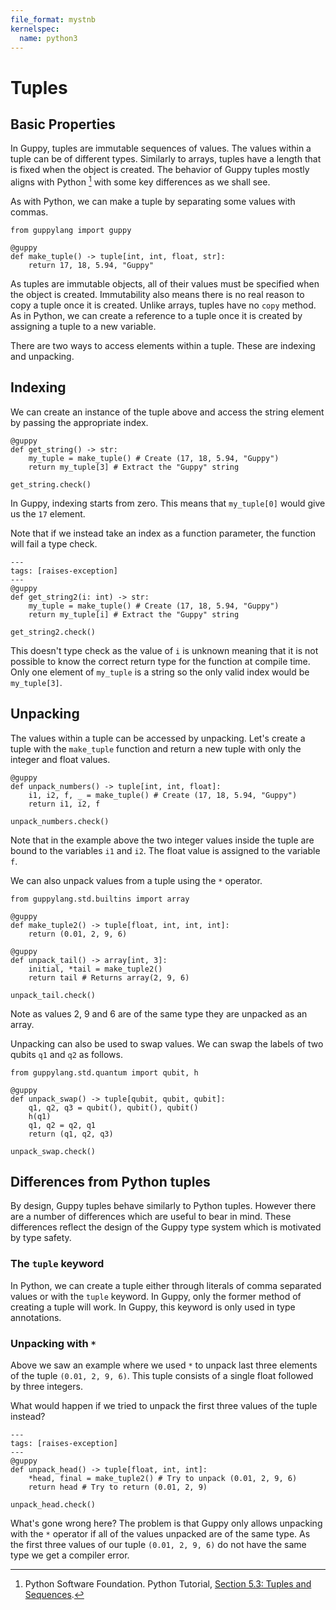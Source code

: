 ```yaml
---
file_format: mystnb
kernelspec:
  name: python3
---
```


# Tuples

## Basic Properties

In Guppy, tuples are immutable sequences of values. The values within a tuple can be of different types. Similarly to arrays, tuples have a length that is fixed when the object is created. 
The behavior of Guppy tuples mostly aligns with Python [^cite_python_tuple_docs] with some key differences as we shall see.

As with Python, we can make a tuple by separating some values with commas.

```{code-cell} ipython3
from guppylang import guppy

@guppy
def make_tuple() -> tuple[int, int, float, str]:
    return 17, 18, 5.94, "Guppy"
```

As tuples are immutable objects, all of their values must be specified when the object is created. 
Immutability also means there is no real reason to copy a tuple once it is created. 
Unlike arrays, tuples have no `copy` method.
 As in Python, we can create a reference to a tuple once it is created by assigning a tuple to a new variable.

 There are two ways to access elements within a tuple. These are indexing and unpacking.

 ## Indexing

 We can create an instance of the tuple above and access the string element by passing the appropriate index.

```{code-cell} ipython3
@guppy
def get_string() -> str:
    my_tuple = make_tuple() # Create (17, 18, 5.94, "Guppy")
    return my_tuple[3] # Extract the "Guppy" string

get_string.check()
```

In Guppy, indexing starts from zero. This means that `my_tuple[0]` would give us the `17` element.

Note that if we instead take an index as a function parameter, the function will fail a type check.


```{code-cell} ipython3
---
tags: [raises-exception]
---
@guppy
def get_string2(i: int) -> str:
    my_tuple = make_tuple() # Create (17, 18, 5.94, "Guppy")
    return my_tuple[i] # Extract the "Guppy" string

get_string2.check()
```

This doesn't type check as the value of `i` is unknown meaning that it is not possible to know the correct return type for the function at compile time. 
Only one element of `my_tuple` is a string so the only valid index would be `my_tuple[3]`.

## Unpacking

The values within a tuple can be accessed by unpacking. Let's create a tuple with the `make_tuple` function and return a new tuple with only the integer and float values.


```{code-cell} ipython3
@guppy
def unpack_numbers() -> tuple[int, int, float]:
    i1, i2, f, _ = make_tuple() # Create (17, 18, 5.94, "Guppy")
    return i1, i2, f

unpack_numbers.check()
```

Note that in the example above the two integer values inside the tuple are bound to the variables `i1` and `i2`. The float value is assigned to the variable `f`.


We can also unpack values from a tuple using the `*` operator.

```{code-cell} ipython3
from guppylang.std.builtins import array

@guppy
def make_tuple2() -> tuple[float, int, int, int]:
    return (0.01, 2, 9, 6)

@guppy
def unpack_tail() -> array[int, 3]:
    initial, *tail = make_tuple2()
    return tail # Returns array(2, 9, 6)

unpack_tail.check()
```

Note as values 2, 9 and 6 are of the same type they are unpacked as an array.

Unpacking can also be used to swap values. We can swap the labels of two qubits `q1` and `q2` as follows.

```{code-cell} ipython3
from guppylang.std.quantum import qubit, h

@guppy
def unpack_swap() -> tuple[qubit, qubit, qubit]:
    q1, q2, q3 = qubit(), qubit(), qubit()
    h(q1)
    q1, q2 = q2, q1
    return (q1, q2, q3)

unpack_swap.check()
```

## Differences from Python tuples

By design, Guppy tuples behave similarly to Python tuples. However there are a number of differences which are 
useful to bear in mind. These differences reflect the design of the Guppy type system which is motivated by type safety.

### The `tuple` keyword

In Python, we can create a tuple either through literals of comma separated values or with the `tuple` keyword. In Guppy, only the former method of creating a tuple will work. In Guppy, this keyword is only used in type annotations.


### Unpacking with `*`

Above we saw an example where we used `*` to unpack last three elements of the tuple `(0.01, 2, 9, 6)`. This tuple consists of a single float followed by three integers.

What would happen if we tried to unpack the first three values of the tuple instead?

```{code-cell} ipython3
---
tags: [raises-exception]
---
@guppy
def unpack_head() -> tuple[float, int, int]:
    *head, final = make_tuple2() # Try to unpack (0.01, 2, 9, 6)
    return head # Try to return (0.01, 2, 9)

unpack_head.check()
```

What's gone wrong here? The problem is that Guppy only allows unpacking with the `*` operator if all of the values unpacked are of the same type. As the first three values of our tuple `(0.01, 2, 9, 6)` do not have the same type we get a compiler error.

[^cite_python_tuple_docs]: Python Software Foundation. Python Tutorial, [Section 5.3: Tuples and Sequences](https://docs.python.org/3/tutorial/datastructures.html#tuples-and-sequences).
